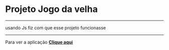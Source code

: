 # Projeto Jogo da velha

* * *

usando Js fiz com que esse projeto funcionasse  
* * *

Para ver a aplicação **[Clique aqui]( https://62f43d4415eb2a354ab0ca55--regal-blini-aafed7.netlify.app/)**
